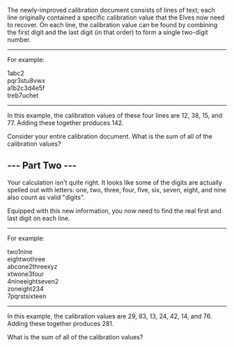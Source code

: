 The newly-improved calibration document consists of lines of text; each line originally contained a specific calibration value that the Elves now need to recover. On each line, the calibration value can be found by combining the first digit and the last digit (in that order) to form a single two-digit number.
___
For example:  

1abc2  
pqr3stu8vwx  
a1b2c3d4e5f  
treb7uchet  
___
In this example, the calibration values of these four lines are 12, 38, 15, and 77. Adding these together produces 142.

Consider your entire calibration document. What is the sum of all of the calibration values?

--- Part Two ---  
-
Your calculation isn't quite right. It looks like some of the digits are actually spelled out with letters: one, two, three, four, five, six, seven, eight, and nine also count as valid "digits".

Equipped with this new information, you now need to find the real first and last digit on each line.
___
For example:  

two1nine  
eightwothree  
abcone2threexyz  
xtwone3four  
4nineeightseven2  
zoneight234  
7pqrstsixteen 
___
In this example, the calibration values are 29, 83, 13, 24, 42, 14, and 76. Adding these together produces 281.

What is the sum of all of the calibration values?
